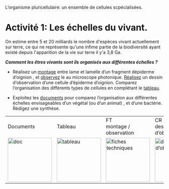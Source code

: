 <p>L’organisme pluricellulaire: un ensemble de cellules scpécialisées.</p>

# Activité 1: Les échelles du vivant.

On estime entre 5 et 20 milliards le nombre d'espèces vivant actuellement sur terre, ce qui ne représente qu'une infime partie de la biodiversité ayant existé depuis l'apparition de la vie sur terre il y'a 3,8 Ga.

***<p class="center"> Comment les êtres vivants sont ils organisés aux différentes échelles ?</p>***

- Réalisez un [montage](https://ipfs.io/ipfs/QmU3rm6hZy2QVUWcL9GmgqFXhii6v1TER4z3qeqh9ipBsy) entre lame et lamelle d’un fragment dépiderme d’oignion , et [observez](https://ipfs.io/ipfs/QmU3rm6hZy2QVUWcL9GmgqFXhii6v1TER4z3qeqh9ipBsy) le au microscope photonique. [Réalisez](https://ipfs.io/ipfs/QmQfPFXNjM6DPhZ1YD1m3LGgV6XKNt98AYseZoBJ23J2w5) un dessin d’observation d’une cellule d’épiderme d’oignion. Comparez l’organisation des différents types de cellules en complétant le [tableau](https://ipfs.io/ipfs/QmcRAcbLfKPktp9xifuCJcrm8hYDgh4nhVZXh1jeAa9zWu).

- Exploitez les [documents](https://ipfs.io/ipfs/QmS2AEktNeUvSox1xjuFQSr5yiEReV65Ws8eiSmnCAPfva) pour comparez l’organisation aux différentes échelles envisageables d’un végétal (ou d’un animal) , et d’une bactérie. Rédigez une synthèse.

<p></p>

<div align=center>
<table>
<tr class="center">

   <td>Documents</td>
   <td>Tableau</td>
   <td>FT </br>montage / observation</td>
   <td>CR </br> dessin d’observation</td>
</tr>

<tr>

<td><img src="https://ipfs.io/ipfs/QmVcQG5XuFtYbddsXhFTcMTT8hZqUaNEYKqTGqGrKYPutK" alt="doc" width=140></td>

<td><img src="https://ipfs.io/ipfs/QmRgpRqkxLoGy7zMV4n2fqQnt7Byu5rHfZw7iCuXUKrTLM" alt="tableau" width=140></td> 

<td><img src="https://ipfs.io/ipfs/QmYFWuJf1To2NQAGbhbMbvyBQRcFkPqsffZGWG5E1rJ38g" alt="fiches techniques" width=140></td> 

<td><img src="https://ipfs.io/ipfs/Qme17xTDwsX7sM875D4XPjuz6iSCruVYKSeS8EzEcFQA6u" alt="dessin d’observation" width=140></td> 

 
 

</tr>
</table>

</div>
